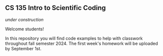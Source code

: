 ## CS 135 Intro to Scientific Coding

*under construction* 

Welcome students!

In this repository you will find code examples to help with classwork throughout fall semester 2024. The first week's homework will be uploaded by September 1st.
